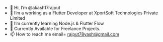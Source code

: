 - 👋 Hi, I’m @akash17rajput
- 👀 I’m a working as a Flutter Developer at XportSoft Technologies Private Limited
- 🌱 I’m currently learning Node.js & Flutter Flow
- 💞️ Currently Available for Freelance Projects.
- 📫 How to reach me email= rajput78yash@gmail.com

<!---
akash17rajput/akash17rajput is a ✨ special ✨ repository because its `README.md` (this file) appears on your GitHub profile.
You can click the Preview link to take a look at your changes.
--->
